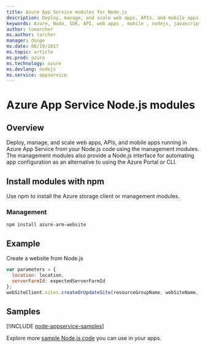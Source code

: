 ```yaml
---
title: Azure App Service modules for Node.js
description: Deploy, manage, and scale web apps, APIs, and mobile apps running in Azure App Service from your Node.js code
keywords: Azure, Node, SDK, API, web apps , mobile , nodejs, javascript
author: tomarcher
ms.author: tarcher
manager: douge
ms.date: 06/19/2017
ms.topic: article
ms.prod: azure
ms.technology: azure
ms.devlang: nodejs
ms.service: appservice
---
```


# Azure App Service Node.js modules

## Overview

Deploy, manage, and scale web apps, APIs, and mobile apps running in Azure App Service from your Node.js code using the management modules. The management modules also provide a Node.js interface for automating app configuration as an alternative to using the Azure Portal or CLI.

## Install modules with npm

Use npm to install the Azure storage client or management modules.

### Management

```
npm install azure-arm-website
```   

## Example

Create a website from Node.js

```javascript
var parameters = {
  location: location,
  serverFarmId: expectedServerFarmId
};
webSiteClient.sites.createOrUpdateSite(resourceGroupName, webSiteName, parameters, callback);
```

## Samples

[!INCLUDE [node-appservice-samples](../docs-ref-conceptual/includes/appservice-samples.md)]

Explore more [sample Node.js code](https://azure.microsoft.com/resources/samples/?platform=nodejs) you can use in your apps.